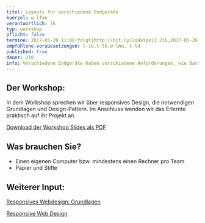 ```yaml
---
titel: Layouts für verschiedene Endgeräte
kuerzel: w-lfve
verantwortlich: lk
typ: workshop
pflicht: false
termine: 2017-05-26 11:00|folgt|http://bit.ly/2q4aYpk|3.216,2017-05-26 15:00|folgt|http://bit.ly/2qFGFae,2017-06-02 11:00|3.216,2017-06-02 15:00|3.216
empfohlene-voraussetzungen: t-sb,t-fb,w-lmw, t-ld
published: true
dauer: 210
info: Verschiedene Endgeräte haben verschiedene Anforderungen, wie Darstellungsfläche und Interaktionsmöglichkeiten. Wie entwickle ich dafür Layoutkonzepte?
---
```


## Der Workshop:
In dem Workshop sprechen wir über responsives Design, die notwendigen Grundlagen und Design-Pattern.
Im Anschluss wenden wir das Erlernte praktisch auf ihr Projekt an.

<p><a href="https://th-koeln.github.io/mi-bachelor-gdvk/download/workshop-layouts-fuer-verschiedene-endgeraete/layouts_fuer_verschiedene_endgeraete.pdf">Download der Workshop Slides als PDF</a></p>

## Was brauchen Sie?
- Einen eigenen Computer bzw. mindestens einen Rechner pro Team
- Papier und Stifte

## Weiterer Input:

<p><a href="https://developers.google.com/web/fundamentals/design-and-ui/responsive/">Responsives Webdesign: Grundlagen</a></p>

<p><a href="https://responsivedesign.is/">Responsive Web Design</a></p>
